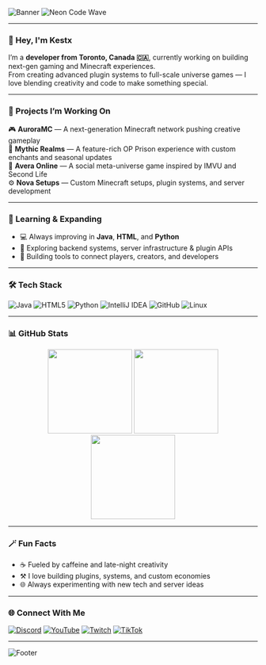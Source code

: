 <!-- Profile Banner -->
![Banner](https://capsule-render.vercel.app/api?type=waving&height=250&color=0:7F00FF,100:E100FF&text=Welcome%20to%20Kestx's%20Realm!&fontColor=ffffff&fontAlignY=40&desc=Developer%20from%20Toronto%20|%20Minecraft%20Projects%20|%20Game%20Designer&descAlignY=60&fontSize=40&fontAlign=50)
![Neon Code Wave](https://readme-typing-svg.herokuapp.com?font=Orbitron&size=32&duration=4000&pause=800&color=7F00FF&center=true&vCenter=true&width=700&lines=Welcome+to+Kestx's+Realm!;Minecraft+Developer+%7C+Game+Creator;From+Toronto+Canada+🇨🇦)

---

### 👋 Hey, I'm **Kestx**
I’m a **developer from Toronto, Canada 🇨🇦**, currently working on building next-gen gaming and Minecraft experiences.  
From creating advanced plugin systems to full-scale universe games — I love blending creativity and code to make something special.

---

### 🚀 Projects I’m Working On
🎮 **AuroraMC** — A next-generation Minecraft network pushing creative gameplay  
💎 **Mythic Realms** — A feature-rich OP Prison experience with custom enchants and seasonal updates  
🌌 **Avera Online** — A social meta-universe game inspired by IMVU and Second Life  
⚙️ **Nova Setups** — Custom Minecraft setups, plugin systems, and server development  

---

### 🧠 Learning & Expanding
- 💻 Always improving in **Java**, **HTML**, and **Python**  
- 🔧 Exploring backend systems, server infrastructure & plugin APIs  
- 🧩 Building tools to connect players, creators, and developers  

---

### 🛠️ Tech Stack
![Java](https://img.shields.io/badge/Java-ED8B00?style=for-the-badge&logo=openjdk&logoColor=white)
![HTML5](https://img.shields.io/badge/HTML5-E34F26?style=for-the-badge&logo=html5&logoColor=white)
![Python](https://img.shields.io/badge/Python-3776AB?style=for-the-badge&logo=python&logoColor=white)
![IntelliJ IDEA](https://img.shields.io/badge/IntelliJ%20IDEA-000000?style=for-the-badge&logo=intellijidea&logoColor=white)
![GitHub](https://img.shields.io/badge/GitHub-181717?style=for-the-badge&logo=github&logoColor=white)
![Linux](https://img.shields.io/badge/Linux-FCC624?style=for-the-badge&logo=linux&logoColor=black)

---

### 📊 GitHub Stats
<div align="center">
  
  <img src="https://github-readme-stats.vercel.app/api?username=Kestx&show_icons=true&count_private=true&hide_border=true&bg_color=0D1117&title_color=7F00FF&icon_color=E100FF&text_color=ffffff&border_radius=10" height="170"/>
  
  <img src="https://streak-stats.demolab.com?user=Kestx&theme=radical&hide_border=true&border_radius=10" height="170"/>

  <img src="https://github-readme-stats.vercel.app/api/top-langs/?username=Kestx&layout=compact&hide_border=true&bg_color=0D1117&title_color=E100FF&text_color=ffffff&border_radius=10" height="170"/>

</div>

---

### 🪄 Fun Facts
- ☕ Fueled by caffeine and late-night creativity  
- ⚒️ I love building plugins, systems, and custom economies  
- 🌐 Always experimenting with new tech and server ideas  

---

### 🌐 Connect With Me

[![Discord](https://img.shields.io/badge/Discord-5865F2?style=for-the-badge&logo=discord&logoColor=white)](https://discord.gg/users/903858601339273217)
[![YouTube](https://img.shields.io/badge/YouTube-FF0000?style=for-the-badge&logo=youtube&logoColor=white)](https://youtube.com/@kestttv)
[![Twitch](https://img.shields.io/badge/Twitch-9146FF?style=for-the-badge&logo=twitch&logoColor=white)](https://twitch.tv/kestttv)
[![TikTok](https://img.shields.io/badge/TikTok-000000?style=for-the-badge&logo=tiktok&logoColor=white)](https://tiktok.com/@kestttv)

---

![Footer](https://capsule-render.vercel.app/api?type=waving&section=footer&color=0:7F00FF,100:E100FF)


